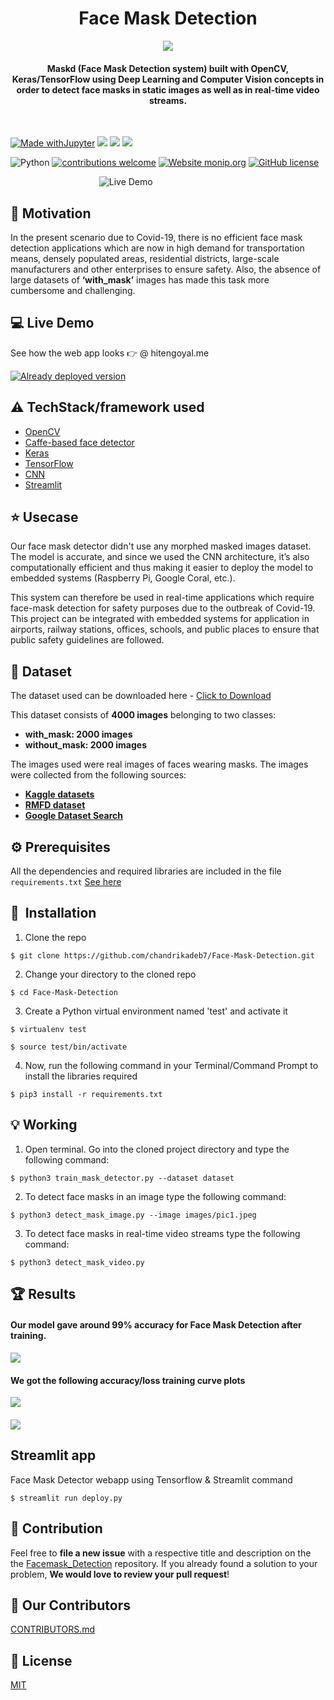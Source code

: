 
<h1 align="center">Face Mask Detection</h1>

<div align= "center"><img src="https://github.com/techyhoney/Facemask_Detection/blob/main/facemasklogo1.png"/>
  
<h4>Maskd (Face Mask Detection system) built with OpenCV, Keras/TensorFlow using Deep Learning and Computer Vision concepts in order to detect face masks in static images as well as in real-time video streams.</h4>
</div>

&nbsp;&nbsp;&nbsp;&nbsp;&nbsp;&nbsp;&nbsp;&nbsp;&nbsp;&nbsp;&nbsp;&nbsp;&nbsp;&nbsp;&nbsp;&nbsp;&nbsp;&nbsp;&nbsp;&nbsp;&nbsp;&nbsp;&nbsp;&nbsp;&nbsp;&nbsp;&nbsp;&nbsp;&nbsp;&nbsp;&nbsp;&nbsp;&nbsp;&nbsp;&nbsp;

[![Made withJupyter](https://img.shields.io/badge/Made%20with-Jupyter-orange?style=for-the-badge&logo=Jupyter)](https://jupyter.org/try)
<img src = "https://img.shields.io/badge/Keras-D00000?style=for-the-badge&logo=Keras&logoColor=white"/>
<img src ="https://img.shields.io/badge/scikit_learn-F7931E?style=for-the-badge&logo=scikit-learn&logoColor=white"/>
<img src="https://img.shields.io/badge/TensorFlow-FF6F00?style=for-the-badge&logo=TensorFlow&logoColor=white"/>

![Python](https://img.shields.io/badge/python-v3.6+-blue.svg)
[![contributions welcome](https://img.shields.io/badge/contributions-welcome-brightgreen.svg?style=flat)](https://github.com/chandrikadeb7/Face-Mask-Detection/issues)
[![Website monip.org](https://img.shields.io/website-up-down-green-red/http/monip.org.svg)](http://monip.org/)
[![GitHub license](https://img.shields.io/github/license/Naereen/StrapDown.js.svg)](https://github.com/techyhoney/Facemask_Detection/blob/main/LICENSE)


&nbsp;&nbsp;&nbsp;&nbsp;&nbsp;&nbsp;&nbsp;&nbsp;&nbsp;&nbsp;&nbsp;&nbsp;&nbsp;&nbsp;&nbsp;&nbsp;&nbsp;&nbsp;&nbsp;&nbsp;&nbsp;&nbsp;&nbsp;&nbsp;&nbsp;&nbsp;&nbsp;&nbsp;&nbsp;&nbsp;&nbsp;&nbsp;&nbsp;&nbsp;&nbsp;
![Live Demo](https://github.com/techyhoney/Facemask_Detection/blob/main/demo.gif)


## :muscle: Motivation
In the present scenario due to Covid-19, there is no efficient face mask detection applications which are now in high demand for transportation means, densely populated areas, residential districts, large-scale manufacturers and other enterprises to ensure safety. Also, the absence of large datasets of __‘with_mask’__ images has made this task more cumbersome and challenging. 

 
## 💻 Live Demo
See how the web app looks 👉 @ hitengoyal.me

[![Already deployed version](https://raw.githubusercontent.com/vasantvohra/TrashNet/master/hr.svg)](https://face-mask--detection-app.herokuapp.com/)


## :warning: TechStack/framework used

- [OpenCV](https://opencv.org/)
- [Caffe-based face detector](https://caffe.berkeleyvision.org/)
- [Keras](https://keras.io/)
- [TensorFlow](https://www.tensorflow.org/)
- [CNN](https://en.wikipedia.org/wiki/Convolutional_neural_network)
- [Streamlit](https://docs.streamlit.io/en/stable/api.html)

## :star: Usecase
Our face mask detector didn't use any morphed masked images dataset. The model is accurate, and since we used the CNN architecture, it’s also computationally efficient and thus making it easier to deploy the model to embedded systems (Raspberry Pi, Google Coral, etc.).

This system can therefore be used in real-time applications which require face-mask detection for safety purposes due to the outbreak of Covid-19. This project can be integrated with embedded systems for application in airports, railway stations, offices, schools, and public places to ensure that public safety guidelines are followed.

## :file_folder: Dataset
The dataset used can be downloaded here - [Click to Download](https://github.com/chandrikadeb7/Face-Mask-Detection/tree/master/dataset)

This dataset consists of __4000 images__ belonging to two classes:
*	__with_mask: 2000 images__
*	__without_mask: 2000 images__

The images used were real images of faces wearing masks. The images were collected from the following sources:

* [__Kaggle datasets__](https://www.kaggle.com/search?q=facemask+detection+in%3Adatasets)
* [__RMFD dataset__](https://github.com/X-zhangyang/Real-World-Masked-Face-Dataset)
* [__Google Dataset Search__](https://datasetsearch.research.google.com/)

## :gear: Prerequisites

All the dependencies and required libraries are included in the file <code>requirements.txt</code> [See here](https://github.com/chandrikadeb7/Face-Mask-Detection/blob/master/requirements.txt)

## 🚀&nbsp; Installation
1. Clone the repo
```
$ git clone https://github.com/chandrikadeb7/Face-Mask-Detection.git
```

2. Change your directory to the cloned repo 
```
$ cd Face-Mask-Detection
```

3. Create a Python virtual environment named 'test' and activate it
```
$ virtualenv test
```
```
$ source test/bin/activate
```

4. Now, run the following command in your Terminal/Command Prompt to install the libraries required
```
$ pip3 install -r requirements.txt
```

## :bulb: Working

1. Open terminal. Go into the cloned project directory and type the following command:
```
$ python3 train_mask_detector.py --dataset dataset
```

2. To detect face masks in an image type the following command: 
```
$ python3 detect_mask_image.py --image images/pic1.jpeg
```

3. To detect face masks in real-time video streams type the following command:
```
$ python3 detect_mask_video.py 
```
## :trophy: Results

#### Our model gave around 99% accuracy for Face Mask Detection after training.
####          
![](https://i.imgur.com/3vo1w8f.png)

####          

#### We got the following accuracy/loss training curve plots
![](https://i.imgur.com/cLNo6nK.png)
####          
![](https://i.imgur.com/RYiOlCP.png)


## Streamlit app

Face Mask Detector webapp using Tensorflow & Streamlit command
```
$ streamlit run deploy.py 
```
## :handshake: Contribution
Feel free to **file a new issue** with a respective title and description on the the [Facemask_Detection](https://github.com/techyhoney/Facemask_Detection/issues) repository. If you already found a solution to your problem, **We would love to review your pull request**! 


## :handshake: Our Contributors

[CONTRIBUTORS.md](/CONTRIBUTORS.md)

## :eyes: License
[MIT](https://github.com/techyhoney/Facemask_Detection/blob/main/LICENSE)

